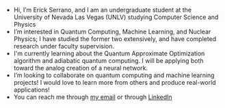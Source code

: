 - Hi, I’m Erick Serrano, and I am an undergraduate student at the University of Nevada Las Vegas (UNLV) studying Computer Science and Physics
- I’m interested in Quantum Computing, Machine Learning, and Nuclear Physics; I have studied the former two extensively, and have completed research under faculty supervision.
- I'm currently learning about the Quantum Approximate Optimization algorithm and adiabatic quantum computing. I will be applying both toward the analog creation of a neural network.
- I’m looking to collaborate on quantum computing and machine learning projects! I would love to learn more from others and produce real-world applications!
- You can reach me through [my email](mailto:serrae4@unlv.nevada.edu) or through [LinkedIn](https://www.linkedin.com/in/erick-serrano-a45698140/)

<!---
erickserr125/erickserr125 is a ✨ special ✨ repository because its `README.md` (this file) appears on your GitHub profile.
You can click the Preview link to take a look at your changes.
--->
